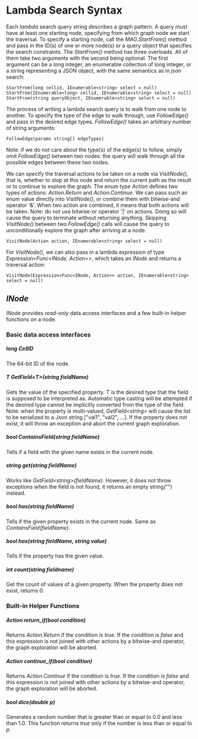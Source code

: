 <!-- 
NavPath: Academic Knowledge API
LinkLabel: Lambda Search Syntax
Url: Academic-Knowledge-API/documentation/LambdaSearchSyntax
Weight: 90
-->

# Lambda Search Syntax

Each *lambda* search query string describes a graph pattern. A query must have at least one starting node, specifying from which graph node we start the traversal. To specify a starting node, call the *MAG.StartFrom()* method and pass in the ID(s) of one or more node(s) or a query object that specifies the search constraints. The *StartFrom()* method has three overloads. All of them take two arguments with the second being optional. The first argument can be a long integer, an enumerable collection of long integer, or a string representing a JSON object, with the same semantics as in *json* search:
```
StartFrom(long cellid, IEnumerable<string> select = null)
StartFrom(IEnumerable<long> cellid, IEnumerable<string> select = null)
StartFrom(string queryObject, IEnumerable<string> select = null)
```

The process of writing a lambda search query is to walk from one node to another. To specify the type of the edge to walk through, use *FollowEdge()* and pass in the desired edge types. *FollowEdge()* takes an arbitrary number of string arguments:
```
FollowEdge(params string[] edgeTypes)
```
Note: if we do not care about the type(s) of the edge(s) to follow, simply omit *FollowEdge()* between two nodes: the query will walk through all the possible edges between these two nodes.

We can specify the traversal actions to be taken on a node via *VisitNode()*, that is, whether to stop at this node and return the current path as the result or to continue to explore the graph.  The enum type *Action* defines two types of actions: *Action.Return* and *Action.Continue*. We can pass such an enum value directly into *VisitNode()*, or combine them with bitwise-and operator '&'. When two action are combined, it means that both actions will be taken. Note: do not use bitwise-or operator '|' on actions. Doing so will cause the query to terminate without returning anything. Skipping *VisitNode()* between two *FollowEdge()* calls will cause the query to unconditionally explore the graph after arriving at a node.

```
VisitNode(Action action, IEnumerable<string> select = null)
```

For *VisitNode()*, we can also pass in a lambda expression of type *Expression\<Func\<INode, Action\>\>*, which takes an *INode* and returns a traversal action:

```
VisitNode(Expression<Func<INode, Action>> action, IEnumerable<string> select = null)
```

## *INode* 

*INode* provides *read-only* data access interfaces and a few built-in helper functions on a node. 

### Basic data access interfaces

##### long CellID

The 64-bit ID of the node. 

##### T GetField\<T\>(string fieldName)

Gets the value of the specified property. *T* is the desired type that the field is supposed to be interpreted as. Automatic type casting will be attempted if the desired type cannot be implicitly converted from the type of the field. Note: when the property is multi-valued, *GetField\<string\>* will cause the list to be serialized to a Json string ["val1", "val2", ...]. If the property does not exist, it will throw an exception and abort the current graph exploration.

##### bool ContainsField(string fieldName)

Tells if a field with the given name exists in the current node.

##### string get(string fieldName)

Works like *GetField\<string\>(fieldName)*. However, it does not throw exceptions when the field is not found, it returns an empty string("") instead.

##### bool has(string fieldName)

Tells if the given property exists in the current node. Same as *ContainsField(fieldName)*.

##### bool has(string fieldName, string value)

Tells if the property has the given value. 

##### int count(string fieldname)

Get the count of values of a given property. When the property does not exist, returns 0.

### Built-in Helper Functions

##### Action return_if(bool condition)

Returns *Action.Return* if the condition is *true*. If the condition is *false* and this expression is not joined with other actions by a bitwise-and operator, the graph exploration will be aborted.

##### Action continue_if(bool condition)

Returns *Action.Continue* if the condition is *true*. If the condition is *false* and this expression is not joined with other actions by a bitwise-and operator, the graph exploration will be aborted.

##### bool dice(double p)

Generates a random number that is greater than or equal to 0.0 and less than 1.0. This function returns *true* only if the number is less than or equal to *p*.
